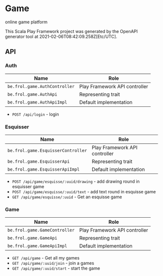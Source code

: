 # Game

online game platform

This Scala Play Framework project was generated by the OpenAPI generator tool at 2021-02-06T08:42:09.258Z[Etc/UTC].

## API

### Auth

|Name|Role|
|----|----|
|`be.frol.game.AuthController`|Play Framework API controller|
|`be.frol.game.AuthApi`|Representing trait|
|`be.frol.game.AuthApiImpl`|Default implementation|

* `POST /api/login` - login

### Esquisser

|Name|Role|
|----|----|
|`be.frol.game.EsquisserController`|Play Framework API controller|
|`be.frol.game.EsquisserApi`|Representing trait|
|`be.frol.game.EsquisserApiImpl`|Default implementation|

* `POST /api/game/esquisse/:uuid/drawing` - add drawing round in esquisser game
* `POST /api/game/esquisse/:uuid/text` - add text round in esquisse game
* `GET /api/game/esquisse/:uuid` - Get an esquisse game

### Game

|Name|Role|
|----|----|
|`be.frol.game.GameController`|Play Framework API controller|
|`be.frol.game.GameApi`|Representing trait|
|`be.frol.game.GameApiImpl`|Default implementation|

* `GET /api/game` - Get all my games
* `GET /api/game/:uuid/join` - join a games
* `GET /api/game/:uuid/start` - start the game

